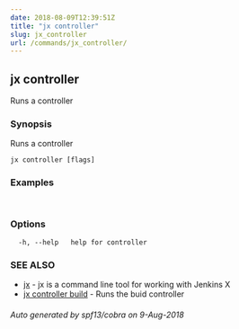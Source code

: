 ```yaml
---
date: 2018-08-09T12:39:51Z
title: "jx controller"
slug: jx_controller
url: /commands/jx_controller/
---
```

## jx controller

Runs a controller

### Synopsis

Runs a controller

```
jx controller [flags]
```

### Examples

```
  
```

### Options

```
  -h, --help   help for controller
```

### SEE ALSO

* [jx](/commands/jx/)	 - jx is a command line tool for working with Jenkins X
* [jx controller build](/commands/jx_controller_build/)	 - Runs the buid controller

###### Auto generated by spf13/cobra on 9-Aug-2018
